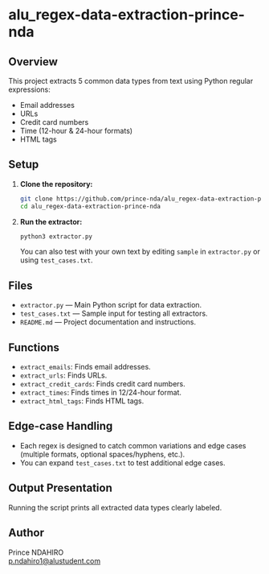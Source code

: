 # alu_regex-data-extraction-prince-nda

## Overview
This project extracts 5 common data types from text using Python regular expressions:

- Email addresses
- URLs
- Credit card numbers
- Time (12-hour & 24-hour formats)
- HTML tags

## Setup

1. **Clone the repository:**
   ```bash
   git clone https://github.com/prince-nda/alu_regex-data-extraction-prince-nda.git
   cd alu_regex-data-extraction-prince-nda
   ```

2. **Run the extractor:**
   ```bash
   python3 extractor.py
   ```

   You can also test with your own text by editing `sample` in `extractor.py` or using `test_cases.txt`.

## Files

- `extractor.py` — Main Python script for data extraction.
- `test_cases.txt` — Sample input for testing all extractors.
- `README.md` — Project documentation and instructions.

## Functions

- `extract_emails`: Finds email addresses.
- `extract_urls`: Finds URLs.
- `extract_credit_cards`: Finds credit card numbers.
- `extract_times`: Finds times in 12/24-hour format.
- `extract_html_tags`: Finds HTML tags.

## Edge-case Handling

- Each regex is designed to catch common variations and edge cases (multiple formats, optional spaces/hyphens, etc.).
- You can expand `test_cases.txt` to test additional edge cases.

## Output Presentation

Running the script prints all extracted data types clearly labeled.

## Author

Prince NDAHIRO  
p.ndahiro1@alustudent.com
